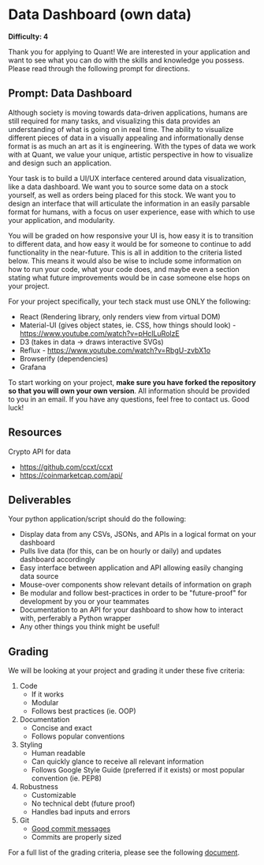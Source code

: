 # Data Dashboard (own data)

**Difficulty: 4**

Thank you for applying to Quant! We are interested in your application and want to see what you can do with the skills and knowledge you possess. Please read through the following prompt for directions.

## **Prompt: Data Dashboard**
Although society is moving towards data-driven applications, humans are still required for many tasks, and visualizing this data provides an understanding of what is going on in real time. The ability to visualize different pieces of data in a visually appealing and informationally dense format is as much an art as it is engineering. With the types of data we work with at Quant, we value your unique, artistic perspective in how to visualize and design such an application.

Your task is to build a UI/UX interface centered around data visualization, like a data dashboard. We want you to source some data on a stock yourself, as well as orders being placed for this stock. We want you to design an interface that will articulate the information in an easily parsable format for humans, with a focus on user experience, ease with which to use your application, and modularity. 

You will be graded on how responsive your UI is, how easy it is to transition to different data, and how easy it would be for someone to continue to add functionality in the near-future. This is all in addition to the criteria listed below. This means it would also be wise to include some information on how to run your code, what your code does, and maybe even a section stating what future improvements would be in case someone else hops on your project.

For your project specifically, your tech stack must use ONLY the following:
- React (Rendering library, only renders view from virtual DOM)
- Material-UI (gives object states, ie. CSS, how things should look) - https://www.youtube.com/watch?v=pHclLuRolzE
- D3 (takes in data -> draws interactive SVGs)
- Reflux - https://www.youtube.com/watch?v=RbgU-zvbX1o
- Browserify (dependencies)
- Grafana

To start working on your project, **make sure you have forked the repository so that you will own your own version**. All information should be provided to you in an email. If you have any questions, feel free to contact us. Good luck!

## **Resources**
Crypto API for data
- https://github.com/ccxt/ccxt
- https://coinmarketcap.com/api/

## **Deliverables**
Your python application/script should do the following:
- Display data from any CSVs, JSONs, and APIs in a logical format on your dashboard
- Pulls live data (for this, can be on hourly or daily) and updates dashboard accordingly
- Easy interface between application and API allowing easily changing data source
- Mouse-over components show relevant details of information on graph
- Be modular and follow best-practices in order to be "future-proof" for development by you or your teammates
- Documentation to an API for your dashboard to show how to interact with, perferably a Python wrapper
- Any other things you think might be useful!

## **Grading**
We will be looking at your project and grading it under these five criteria:
1. Code
   - If it works
   - Modular
   - Follows best practices (ie. OOP)
2. Documentation
   - Concise and exact
   - Follows popular conventions
3. Styling
   - Human readable
   - Can quickly glance to receive all relevant information
   - Follows Google Style Guide (preferred if it exists) or most popular convention (ie. PEP8)
4. Robustness
   - Customizable
   - No technical debt (future proof)
   - Handles bad inputs and errors
5. Git
   - [Good commit messages](https://cbea.ms/git-commit/#seven-rules)
   - Commits are properly sized

For a full list of the grading criteria, please see the following [document](https://docs.google.com/spreadsheets/d/16CqSJSlch7w9q4_ZTiydKGk0T01rgvIEcHHwqsI_KSo/edit?usp=sharing). 

